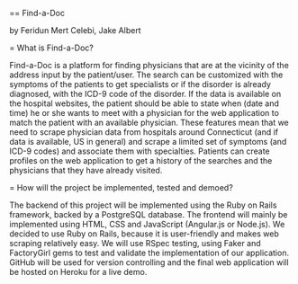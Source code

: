 == Find-a-Doc

by Feridun Mert Celebi, Jake Albert

= What is Find-a-Doc?

Find-a-Doc is a platform for finding physicians that are at the vicinity of the address input by the patient/user. The search can be customized with the symptoms of the patients to get specialists or if the disorder is already diagnosed, with the ICD-9 code of the disorder. If the data is available on the hospital websites, the patient should be able to state when (date and time) he or she wants to meet with a physician for the web application to match the patient with an available physician. These features mean that we need to scrape physician data from hospitals around Connecticut (and if data is available, US in general) and scrape a limited set of symptoms (and ICD-9 codes) and associate them with specialties. Patients can create profiles on the web application to get a history of the searches and the physicians that they have already visited.

= How will the project be implemented, tested and demoed?

The backend of this project will be implemented using the Ruby on Rails framework, backed by a PostgreSQL database. The frontend will mainly be implemented using HTML, CSS and JavaScript (Angular.js or Node.js). We decided to use Ruby on Rails, because it is user-friendly and makes web scraping relatively easy. We will use RSpec testing, using Faker and FactoryGirl gems to test and validate the implementation of our application. GitHub will be used for version controlling and the final web application will be hosted on Heroku for a live demo.
